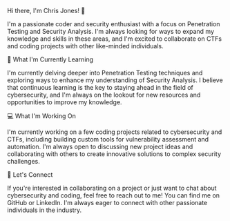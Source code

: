 Hi there, I'm Chris Jones! 👋

I'm a passionate coder and security enthusiast with a focus on Penetration Testing and Security Analysis. I'm always looking for ways to expand my knowledge and skills in these areas, and I'm excited to collaborate on CTFs and coding projects with other like-minded individuals.

🌱 What I'm Currently Learning

I'm currently delving deeper into Penetration Testing techniques and exploring ways to enhance my understanding of Security Analysis. I believe that continuous learning is the key to staying ahead in the field of cybersecurity, and I'm always on the lookout for new resources and opportunities to improve my knowledge.

💻 What I'm Working On

I'm currently working on a few coding projects related to cybersecurity and CTFs, including building custom tools for vulnerability assessment and automation. I'm always open to discussing new project ideas and collaborating with others to create innovative solutions to complex security challenges.

🤝 Let's Connect

If you're interested in collaborating on a project or just want to chat about cybersecurity and coding, feel free to reach out to me! You can find me on GitHub or LinkedIn. I'm always eager to connect with other passionate individuals in the industry.

<!---
chrisjonesdesign85/chrisjonesdesign85 is a ✨ special ✨ repository because its `README.md` (this file) appears on your GitHub profile.
You can click the Preview link to take a look at your changes.
--->
